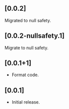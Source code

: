 ## [0.0.2]

Migrated to null safety.

## [0.0.2-nullsafety.1]

Migrate to null safety.

## [0.0.1+1]

* Format code.

## [0.0.1]

* Initial release.
